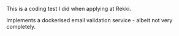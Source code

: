 This is a coding test I did when applying at Rekki.

Implements a dockerised email validation service - albeit not very completely.
